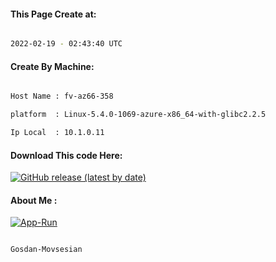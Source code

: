 
   
#### This Page Create at:

```bash

2022-02-19 - 02:43:40 UTC

```

#### Create By Machine:

```bash

Host Name : fv-az66-358

platform  : Linux-5.4.0-1069-azure-x86_64-with-glibc2.2.5

Ip Local  : 10.1.0.11

```
#### Download This code Here:

[![GitHub release (latest by date)](https://img.shields.io/github/v/release/Gosdan-Movsesian/Gosdan?style=for-the-badge&label=Download)](https://github.com/Gosdan-Movsesian/Gosdan/releases) 

</p> 

#### About Me :

[![App-Run](https://github.com/Gosdan-Movsesian/Gosdan/actions/workflows/App-Run.yml/badge.svg)](https://github.com/Gosdan-Movsesian/Gosdan/actions/workflows/App-Run.yml)

```bash

Gosdan-Movsesian

```

